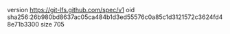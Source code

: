 version https://git-lfs.github.com/spec/v1
oid sha256:26b980bd8637ac05ca484b1d3ed55576c0a85c1d3121572c3624fd48e71b3300
size 705
